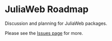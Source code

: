 # JuliaWeb Roadmap

Discussion and planning for JuliaWeb packages.

Please see the [Issues page](https://github.com/JuliaWeb/Roadmap/issues) for more.
